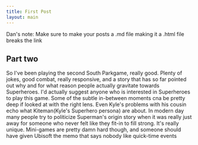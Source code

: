 ```yaml
---
title: First Post
layout: main
---
```


<p>
Dan's note: Make sure to make your posts a .md file making it a .html file breaks the link
</p>

<h2>Part two</h2>
<p>
  So I've been playing the second South Parkgame, really good. Plenty of jokes, good combat, really responsive, and a story that has so far pointed out why and for what reason people actually gravitate towards Superheroes. I'd actually suggest anyone who is interested in Superheroes to play this game. Some of the subtle in-between moments cna be pretty deep if looked at with the right lens. Even Kyle's problems with his cousin echo what Kiteman(Kyle's Superhero persona) are about. In modern day many people try to politicize Superman's origin story when it was really just away for someone who never felt like they fit-in to fill strong. It's really unique. Mini-games are pretty damn hard though, and someone should have given Ubisoft the memo that says nobody like quick-time events
</p>
